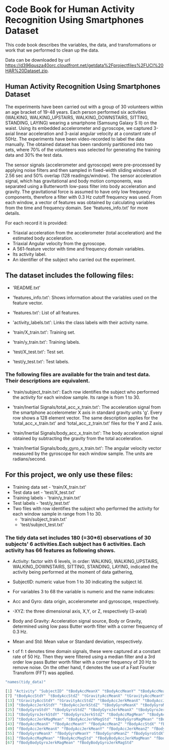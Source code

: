# Code Book for Human Activity Recognition Using Smartphones Dataset

This code book describes the variables, the data, and  transformations or work that we performed to clean up the data. 

Data can be downloaded by url https://d396qusza40orc.cloudfront.net/getdata%2Fprojectfiles%2FUCI%20HAR%20Dataset.zip.

## Human Activity Recognition Using Smartphones Dataset

The experiments have been carried out with a group of 30 volunteers within an age bracket of 19-48 years. Each person performed six activities (WALKING, WALKING_UPSTAIRS, WALKING_DOWNSTAIRS, SITTING, STANDING, LAYING) wearing a smartphone (Samsung Galaxy S II) on the waist. Using its embedded accelerometer and gyroscope, we captured 3-axial linear acceleration and 3-axial angular velocity at a constant rate of 50Hz. The experiments have been video-recorded to label the data manually. The obtained dataset has been randomly partitioned into two sets, where 70% of the volunteers was selected for generating the training data and 30% the test data. 

The sensor signals (accelerometer and gyroscope) were pre-processed by applying noise filters and then sampled in fixed-width sliding windows of 2.56 sec and 50% overlap (128 readings/window). The sensor acceleration signal, which has gravitational and body motion components, was separated using a Butterworth low-pass filter into body acceleration and gravity. The gravitational force is assumed to have only low frequency components, therefore a filter with 0.3 Hz cutoff frequency was used. From each window, a vector of features was obtained by calculating variables from the time and frequency domain. See 'features_info.txt' for more details. 

For each record it is provided:


- Triaxial acceleration from the accelerometer (total acceleration) and the estimated body acceleration.
- Triaxial Angular velocity from the gyroscope. 
- A 561-feature vector with time and frequency domain variables. 
- Its activity label. 
- An identifier of the subject who carried out the experiment.


## The dataset includes the following files:


- 'README.txt'

- 'features_info.txt': Shows information about the variables used on the feature vector.

- 'features.txt': List of all features.

- 'activity_labels.txt': Links the class labels with their activity name.

- 'train/X_train.txt': Training set.

- 'train/y_train.txt': Training labels.

- 'test/X_test.txt': Test set.

- 'test/y_test.txt': Test labels.

### The following files are available for the train and test data. Their descriptions are equivalent. 

- 'train/subject_train.txt': Each row identifies the subject who performed the activity for each window sample. Its range is from 1 to 30. 

- 'train/Inertial Signals/total_acc_x_train.txt': The acceleration signal from the smartphone accelerometer X axis in standard gravity units 'g'. Every row shows a 128 element vector. The same description applies for the 'total_acc_x_train.txt' and 'total_acc_z_train.txt' files for the Y and Z axis. 

- 'train/Inertial Signals/body_acc_x_train.txt': The body acceleration signal obtained by subtracting the gravity from the total acceleration. 

- 'train/Inertial Signals/body_gyro_x_train.txt': The angular velocity vector measured by the gyroscope for each window sample. The units are radians/second. 

## For this project, we only use these files:

* Training data set - 'train/X_train.txt'
* Test data set - 'test/X_test.txt'
* Training labels - 'train/y_train.txt'
* Test labels - 'test/y_test.txt'
* Two files with row identifies the subject who performed the activity for each window sample in range from 1 to 30. 
  - 'train/subject_train.txt'
  - 'test/subject_test.txt'
  



### The tidy data set includes 180 (=30*6) observations of 30 subjects' 6 activities.Each subject has 6 activities. Each activity has 66 features as following shows.

* Activity: factor with 6 levels, in order: WALKING, WALKING_UPSTAIRS, WALKING_DOWNSTAIRS, SITTING, STANDING, LAYING, indicated the activity being performed at the moment of data gathering,

* SubjectID: numeric value from 1 to 30 indicating the subject Id.

* For variables 3 to 68 the variable is numeric and the name indicates:

* Acc and Gyro: data origin, accelerometer and gyroscope, respectively.
* -XYZ: the three dimensional axis, X,Y, or Z, respectively (3-axial)
* Body and Gravity: Acceleration signal source, Body or Gravity, determined using low pass Butter worth filter with a corner frequency of 0.3 Hz.
* Mean and Std: Mean value or Standard deviation, respectively.
* t of f: t denotes time domain signals, these were captured at a constant rate of 50 Hz. Then they were filtered using a median filter and a 3rd order low pass Butter worth filter with a corner frequency of 20 Hz to remove noise. On the other hand, f denotes the use of a Fast Fourier Transform (FFT) was applied.



```r
"names(tidy_data)" 

[1] "Activity" "SubjectID" "tBodyAccMeanX" "tBodyAccMeanY" "tBodyAccMeanZ" "tBodyAccStdX"
[7] "tBodyAccStdY" "tBodyAccStdZ" "tGravityAccMeanX" "tGravityAccMeanY" "tGravityAccMeanZ" "tGravityAccStdX"
[13] "tGravityAccStdY" "tGravityAccStdZ" "tBodyAccJerkMeanX" "tBodyAccJerkMeanY" "tBodyAccJerkMeanZ" "tBodyAccJerkStdX"
[19] "tBodyAccJerkStdY" "tBodyAccJerkStdZ" "tBodyGyroMeanX" "tBodyGyroMeanY" "tBodyGyroMeanZ" "tBodyGyroStdX"
[25] "tBodyGyroStdY" "tBodyGyroStdZ" "tBodyGyroJerkMeanX" "tBodyGyroJerkMeanY" "tBodyGyroJerkMeanZ" "tBodyGyroJerkStdX"
[31] "tBodyGyroJerkStdY" "tBodyGyroJerkStdZ" "tBodyAccMagMean" "tBodyAccMagStd" "tGravityAccMagMean" "tGravityAccMagStd"
[37] "tBodyAccJerkMagMean" "tBodyAccJerkMagStd" "tBodyGyroMagMean" "tBodyGyroMagStd" "tBodyGyroJerkMagMean" "tBodyGyroJerkMagStd"
[43] "fBodyAccMeanX" "fBodyAccMeanY" "fBodyAccMeanZ" "fBodyAccStdX" "fBodyAccStdY" "fBodyAccStdZ"
[49] "fBodyAccJerkMeanX" "fBodyAccJerkMeanY" "fBodyAccJerkMeanZ" "fBodyAccJerkStdX" "fBodyAccJerkStdY" "fBodyAccJerkStdZ"
[55] "fBodyGyroMeanX" "fBodyGyroMeanY" "fBodyGyroMeanZ" "fBodyGyroStdX" "fBodyGyroStdY" "fBodyGyroStdZ"
[61] "fBodyAccMagMean" "fBodyAccMagStd" "fBodyBodyAccJerkMagMean" "fBodyBodyAccJerkMagStd" "fBodyBodyGyroMagMean" "fBodyBodyGyroMagStd"
[67] "fBodyBodyGyroJerkMagMean" "fBodyBodyGyroJerkMagStd" 
```